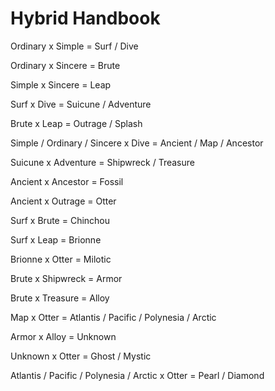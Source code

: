 # Hybrid Handbook

Ordinary x Simple = Surf / Dive

Ordinary x Sincere = Brute

Simple x Sincere = Leap

Surf x Dive = Suicune / Adventure

Brute x Leap = Outrage / Splash

Simple / Ordinary / Sincere x Dive = Ancient / Map / Ancestor

Suicune x Adventure = Shipwreck / Treasure

Ancient x Ancestor = Fossil

Ancient x Outrage = Otter

Surf x Brute = Chinchou

Surf x Leap = Brionne

Brionne x Otter = Milotic

Brute x Shipwreck = Armor

Brute x Treasure = Alloy

Map x Otter = Atlantis / Pacific / Polynesia / Arctic

Armor x Alloy = Unknown

Unknown x Otter = Ghost / Mystic

Atlantis / Pacific / Polynesia / Arctic x Otter = Pearl / Diamond
